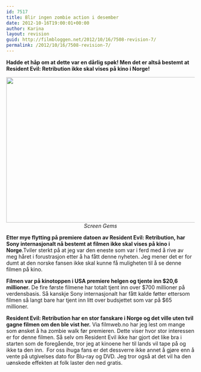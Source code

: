 ```yaml
---
id: 7517
title: Blir ingen zombie action i desember
date: 2012-10-16T19:00:01+00:00
author: Karina
layout: revision
guid: http://filmbloggen.net/2012/10/16/7508-revision-7/
permalink: /2012/10/16/7508-revision-7/
---
```

**Hadde et håp om at dette var en dårlig spøk! Men det er altså bestemt at Resident Evil: Retribution ikke skal vises på kino i Norge!**

<p style="text-align: center">
  <a href="http://filmbloggen.net/?attachment_id=7510" rel="attachment wp-att-7510"><img class="aligncenter size-full wp-image-7510" src="http://filmbloggen.net/wp-content/uploads//2012/10/Resident-Evil-Retribution-02.jpg" alt="" width="620" height="388" /></a><em>Screen Gems</em>
</p>

**Etter mye flytting på premiere datoen av Resident Evil: Retribution, har Sony internasjonalt nå bestemt at filmen ikke skal vises på kino i Norge**.Tviler sterkt på at jeg var den eneste som var i ferd med å rive av meg håret i forustrasjon etter å ha fått denne nyheten. Jeg mener det er for dumt at den norske fansen ikke skal kunne få muligheten til å se denne filmen på kino.

**Filmen var på kinotoppen i USA premiere helgen og tjente inn $20,6 millioner.** De fire første filmene har totalt tjent inn over $700 millioner på verdensbasis. Så kanskje Sony internasjonalt har fått kalde føtter ettersom filmen så langt bare har tjent inn litt over budsjettet som var på $65 millioner.

**Resident Evil: Retribution har en stor fanskare i Norge og det ville uten tvil gagne filmen om den ble vist her.** Via filmweb.no har jeg lest om mange som ønsket å ha zombie walk før premieren. Dette viser hvor stor interessen er for denne filmen. Så selv om Resident Evil ikke har gjort det like bra i starten som de foregående, tror jeg at kinoene her til lands vil tape på og ikke ta den inn.  For oss ihuga fans er det dessverre ikke annet å gjøre enn å vente på utgivelses dato for Blu-ray og DVD. Jeg tror også at det vil ha den uønskede effekten at folk laster den ned gratis.